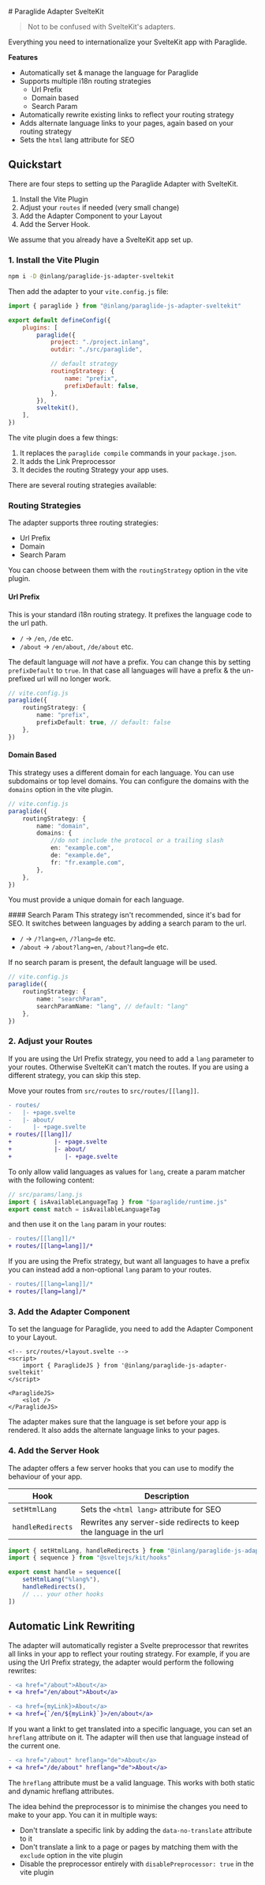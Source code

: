 # Paraglide Adapter SvelteKit

> Not to be confused with SvelteKit's adapters.

Everything you need to internationalize your SvelteKit app with Paraglide.

**Features**

- Automatically set & manage the language for Paraglide
- Supports multiple i18n routing strategies
  - Url Prefix
  - Domain based
  - Search Param
- Automatically rewrite existing links to reflect your routing strategy
- Adds alternate language links to your pages, again based on your routing strategy
- Sets the `html` lang attribute for SEO

## Quickstart

There are four steps to setting up the Paraglide Adapter with SvelteKit.

1. Install the Vite Plugin
2. Adjust your `routes` if needed (very small change)
3. Add the Adapter Component to your Layout
4. Add the Server Hook.

We assume that you already have a SvelteKit app set up.

### 1. Install the Vite Plugin

```bash
npm i -D @inlang/paraglide-js-adapter-sveltekit
```

Then add the adapter to your `vite.config.js` file:

```js
import { paraglide } from "@inlang/paraglide-js-adapter-sveltekit"

export default defineConfig({
	plugins: [
		paraglide({
			project: "./project.inlang",
			outdir: "./src/paraglide",

			// default strategy
			routingStrategy: {
				name: "prefix",
				prefixDefault: false,
			},
		}),
		sveltekit(),
	],
})
```

The vite plugin does a few things:

1. It replaces the `paraglide compile` commands in your `package.json`.
2. It adds the Link Preprocessor
3. It decides the routing Strategy your app uses.

There are several routing strategies available:

### Routing Strategies

The adapter supports three routing strategies:

- Url Prefix
- Domain
- Search Param

You can choose between them with the `routingStrategy` option in the vite plugin.

#### Url Prefix

This is your standard i18n routing strategy. It prefixes the language code to the url path.

- `/` -> `/en`, `/de` etc.
- `/about` -> `/en/about`, `/de/about` etc.

The default language will _not_ have a prefix. You can change this by setting `prefixDefault` to `true`. In that case all languages will have a prefix & the un-prefixed url will no longer work.

```ts
// vite.config.js
paraglide({
	routingStrategy: {
		name: "prefix",
		prefixDefault: true, // default: false
	},
})
```

#### Domain Based

This strategy uses a different domain for each language. You can use subdomains or top level domains.
You can configure the domains with the `domains` option in the vite plugin.

```ts
// vite.config.js
paraglide({
	routingStrategy: {
		name: "domain",
		domains: {
			//do not include the protocol or a trailing slash
			en: "example.com",
			de: "example.de",
			fr: "fr.example.com",
		},
	},
})
```

You must provide a unique domain for each language.

#### Search Param
This strategy isn't recommended, since it's bad for SEO. It switches between languages by adding a search param to the url.

- `/` -> `/?lang=en`, `/?lang=de` etc.
- `/about` -> `/about?lang=en`, `/about?lang=de` etc.

If no search param is present, the default language will be used.

```ts
// vite.config.js
paraglide({
	routingStrategy: {
		name: "searchParam",
		searchParamName: "lang", // default: "lang"
	},
})
```


### 2. Adjust your Routes

If you are using the Url Prefix strategy, you need to add a `lang` parameter to your routes. Otherwise SvelteKit can't match the routes. If you are using a different strategy, you can skip this step.

Move your routes from `src/routes` to `src/routes/[[lang]]`.

```diff
- routes/
-   |- +page.svelte
-   |- about/
-      |- +page.svelte
+ routes/[[lang]]/
+            |- +page.svelte
+            |- about/
+               |- +page.svelte
```

To only allow valid languages as values for `lang`, create a param matcher with the following content:

```js
// src/params/lang.js
import { isAvailableLanguageTag } from "$paraglide/runtime.js"
export const match = isAvailableLanguageTag
```

and then use it on the `lang` param in your routes:

```diff
- routes/[[lang]]/*
+ routes/[[lang=lang]]/*
```

If you are using the Prefix strategy, but want all languages to have a prefix you can instead add a non-optional `lang` param to your routes.

```diff
- routes/[[lang=lang]]/*
+ routes/[lang=lang]/*
```

### 3. Add the Adapter Component

To set the language for Paraglide, you need to add the Adapter Component to your Layout.

```svelte
<!-- src/routes/+layout.svelte -->
<script>
    import { ParaglideJS } from '@inlang/paraglide-js-adapter-sveltekit'
</script>

<ParaglideJS>
    <slot />
</ParaglideJS>
```

The adapter makes sure that the language is set before your app is rendered. It also adds the alternate language links to your pages.

### 4. Add the Server Hook

The adapter offers a few server hooks that you can use to modify the behaviour of your app.

| Hook              | Description                                                        |
| ----------------- | ------------------------------------------------------------------ |
| `setHtmlLang`     | Sets the `<html lang>` attribute for SEO                           |
| `handleRedirects` | Rewrites any server-side redirects to keep the language in the url |

```js
import { setHtmlLang, handleRedirects } from "@inlang/paraglide-js-adapter-sveltekit"
import { sequence } from "@sveltejs/kit/hooks"

export const handle = sequence([
	setHtmlLang("%lang%"),
	handleRedirects(),
	// ... your other hooks
])
```

## Automatic Link Rewriting

The adapter will automatically register a Svelte preprocessor that rewrites all links in your app to reflect your routing strategy. For example, if you are using the Url Prefix strategy, the adapter would perform the following rewrites:

```diff
- <a href="/about">About</a>
+ <a href="/en/about">About</a>

- <a href={myLink}>About</a>
+ <a href={`/en/${myLink}`}>/en/about</a>
```

If you want a linkt to get translated into a specific language, you can set an `hreflang` attribute on it. The adapter will then use that language instead of the current one.

```diff
- <a href="/about" hreflang="de">About</a>
+ <a href="/de/about" hreflang="de">About</a>
```

The `hreflang` attribute must be a valid language. This works with both static and dynamic hreflang attributes.

The idea behind the preprocessor is to minimise the changes you need to make to your app. You can it in multiple ways:

- Don't translate a specific link by adding the `data-no-translate` attribute to it
- Don't translate a link to a page or pages by matching them with the `exclude` option in the vite plugin
- Disable the preprocessor entirely with `disablePreprocessor: true` in the vite plugin